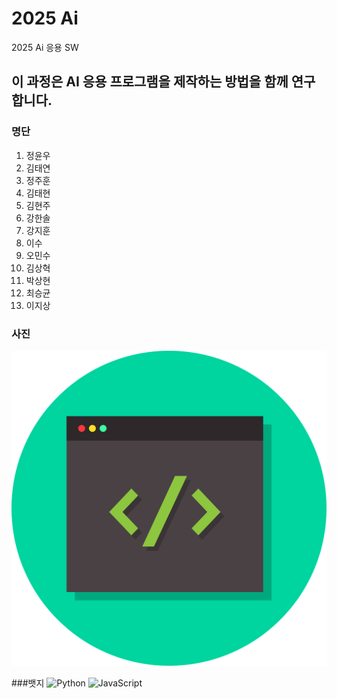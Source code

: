 # 2025 Ai
2025 Ai 응용 SW
## 이 과정은 AI 응용 프로그램을 제작하는 방법을 함께 연구합니다.
### 명단
1. 정윤우
2. 김태연
3. 정주훈
4. 김태현
5. 김현주
6. 강한솔
7. 강지훈
8. 이수
9. 오민수
10. 김상혁
11. 박상현
12. 최승균
13. 이지상


### 사진
![무료이미지](image/code-6127616_1280.png)

###뱃지
![Python](https://img.shields.io/badge/Python-3776AB?style=for-the-badge&logo=python&logoColor=white)
![JavaScript](https://img.shields.io/badge/JavaScript-F7DF1E?style=for-the-badge&logo=javascript&logoColor=black)

